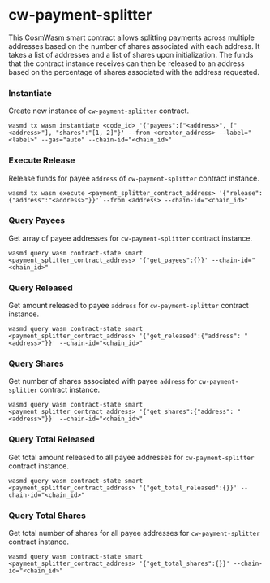 #  cw-payment-splitter

This [CosmWasm](https://www.cosmwasm.com/) smart contract allows splitting payments across multiple addresses based on the number of shares associated with each address. It takes a list of addresses and a list of shares upon initialization. The funds that the contract instance receives can then be released to an address based on the percentage of shares associated with the address requested.

### Instantiate

Create new instance of `cw-payment-splitter` contract.

```
wasmd tx wasm instantiate <code_id> '{"payees":["<address>", ["<address>"], "shares":"[1, 2]"}' --from <creator_address> --label="<label>" --gas="auto" --chain-id="<chain_id>"
```


### Execute Release

Release funds for payee `address` of `cw-payment-splitter` contract instance.

```
wasmd tx wasm execute <payment_splitter_contract_address> '{"release":{"address":"<address>"}}' --from <address> --chain-id="<chain_id>"
```

### Query Payees

Get array of payee addresses for `cw-payment-splitter` contract instance.

```
wasmd query wasm contract-state smart <payment_splitter_contract_address> '{"get_payees":{}}' --chain-id="<chain_id>"
```

### Query Released

Get amount released to payee `address` for `cw-payment-splitter` contract instance.

```
wasmd query wasm contract-state smart <payment_splitter_contract_address> '{"get_released":{"address": "<address>"}}' --chain-id="<chain_id>"
```

### Query Shares

Get number of shares associated with payee `address` for `cw-payment-splitter` contract instance.

```
wasmd query wasm contract-state smart <payment_splitter_contract_address> '{"get_shares":{"address": "<address>"}}' --chain-id="<chain_id>"
```

### Query Total Released

Get total amount released to all payee addresses for `cw-payment-splitter` contract instance.

```
wasmd query wasm contract-state smart <payment_splitter_contract_address> '{"get_total_released":{}}' --chain-id="<chain_id>"
```

### Query Total Shares

Get total number of shares for all payee addresses for `cw-payment-splitter` contract instance.

```
wasmd query wasm contract-state smart <payment_splitter_contract_address> '{"get_total_shares":{}}' --chain-id="<chain_id>"
```
